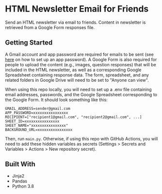# HTML Newsletter Email for Friends
Send an HTML newsletter via email to friends. Content in newsletter is retrieved from a Google Form responses file.

## Getting Started
A Gmail account and app password are required for emails to be sent (see [here](https://support.google.com/accounts/answer/185833?hl=en) on how to set up an app password). A Google Form is also required for people to upload the content (e.g., images, question responses) that will be included in the HTML newsletter, as well as a corresponding Google Spreadsheet containing response data. The form, spreadsheet, and any related folders in Google Drive will need to be set to "Anyone can view".

When using this repo locally, you will need to set up a .env file containing email addresses, passwords, and the Google Spreadsheet corresponding to the Google Form. It should look something like this:

```
GMAIL_ADDRESS=sender@gmail.com
APP_PASSWORD=xxxxxxxxxxxxxxxx
RECIPIENT=["recipient1@gmail.com", "recipient2@gmail.com", ...]
SHEET_ID=xxxxxxxxxxxxxxxx
SHEET_NAME="xxxxxxxxxxxxxxxx"
BACKGROUND_URL=xxxxxxxxxxxxxxxx
```

Then, run ``main.py``. Otherwise, if using this repo with GitHub Actions, you will need to add these hidden variables as secrets (Settings > Secrets and Variables > Actions > New repository secret).

## Built With
* Jinja2
* Pandas
* Python 3.8
